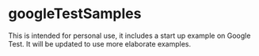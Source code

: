 # googleTestSamples
This is intended for personal use, it includes a start up example on Google Test. It will be updated to use more elaborate examples.
